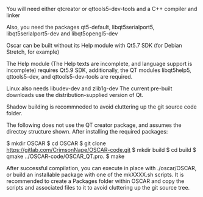 You will need either qtcreator or qttools5-dev-tools and a C++ compiler and linker

Also, you need the packages qt5-default, libqt5serialport5, libqt5serialport5-dev and libqt5opengl5-dev

Oscar can be built without its Help module with Qt5.7 SDK (for Debian Stretch, for example)

The Help module (The Help texts are incomplete, and language support is incomplete) requires Qt5.9 SDK,
additionally, the QT modules libqt5help5, qttools5-dev, and qttools5-dev-tools are required.

Linux also needs libudev-dev and zlib1g-dev
The current pre-built downloads use the distribution-supplied version of Qt.

Shadow building is recommneded to avoid cluttering up the git source code folder.

The following does not use the QT creator package, and assumes the directoy structure shown.
After installing the required packages:

$ mkdir OSCAR
$ cd OSCAR
$ git clone https://gitlab.com/CrimsonNape/OSCAR-code.git
$ mkdir build
$ cd build
$ qmake ../OSCAR-code/OSCAR_QT.pro.
$ make

After successful compilation, you can execute in place with ./oscar/OSCAR,
or build an installable package with one of the mkXXXX.sh scripts. It is recommended to create a
Packages folder within OSCAR and copy the scripts and associated files to it to avoid cluttering up the git source tree.

